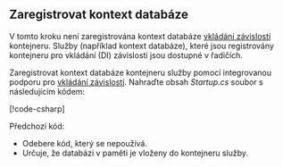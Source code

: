 ## <a name="register-the-database-context"></a>Zaregistrovat kontext databáze

V tomto kroku není zaregistrována kontext databáze [vkládání závislostí](xref:fundamentals/dependency-injection) kontejneru. Služby (například kontext databáze), které jsou registrovány kontejneru pro vkládání (DI) závislosti jsou dostupné v řadičích.

Zaregistrovat kontext databáze kontejneru služby pomocí integrovanou podporu pro [vkládání závislostí](xref:fundamentals/dependency-injection). Nahraďte obsah *Startup.cs* soubor s následujícím kódem:

[!code-csharp[](../../tutorials/first-web-api/sample/TodoApi/Startup.cs?highlight=2,4,12)]

Předchozí kód:

* Odebere kód, který se nepoužívá.
* Určuje, že databázi v paměti je vloženy do kontejneru služby.
